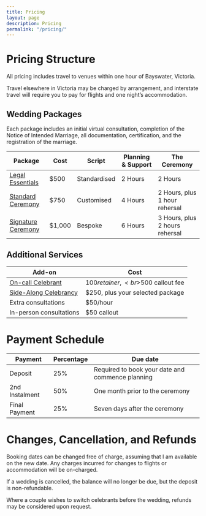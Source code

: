```yaml
---
title: Pricing
layout: page
description: Pricing
permalink: "/pricing/"
---
```


# Pricing Structure

All pricing includes travel to venues within one hour of Bayswater, Victoria.

Travel elsewhere in Victoria may be charged by arrangement, and interstate travel will require you to pay for flights and one night’s accommodation.

## Wedding Packages

Each package includes an initial virtual consultation, completion of the Notice of Intended Marriage, all documentation, certification, and the registration of the marriage.

| Package                                                  | Cost   | Script       | Planning & Support | The Ceremony                   |
| -------------------------------------------------------- | ------ | ------------ | ------------------ | ------------------------------ |
| [Legal Essentials](/services/legal-essentials-ceremony/) | $500   | Standardised | 2 Hours            | 2 Hours                        |
| [Standard Ceremony](/services/standard-ceremony/)        | $750   | Customised   | 4 Hours            | 2 Hours, plus 1 hour rehersal  |
| [Signature Ceremony](/services/signature-ceremony/)      | $1,000 | Bespoke      | 6 Hours            | 3 Hours, plus 2 hours rehersal |

## Additional Services

| Add-on                                                    | Cost                               |
| --------------------------------------------------------- | ---------------------------------- |
| [On-call Celebrant](/services/on-call-celebrant/)         | $100 retainer,<br>$500 callout fee |
| [Side-Along Celebrancy](/services/side-along-celebrancy/) | $250, plus your selected package   |
| Extra consultations                                       | $50/hour                           |
| In-person consultations                                   | $50 callout                        |

# Payment Schedule

| Payment        | Percentage | Due date                                         |
| -------------- | ---------- | ------------------------------------------------ |
| Deposit        | 25%        | Required to book your date and commence planning |
| 2nd Instalment | 50%        | One month prior to the ceremony                  |
| Final Payment  | 25%        | Seven days after the ceremony	                 |

# Changes, Cancellation, and Refunds

Booking dates can be changed free of charge, assuming that I am available on the new date. Any charges incurred for changes to flights or accommodation will be on-charged.

If a wedding is cancelled, the balance will no longer be due, but the deposit is non-refundable.

Where a couple wishes to switch celebrants before the wedding, refunds may be considered upon request.